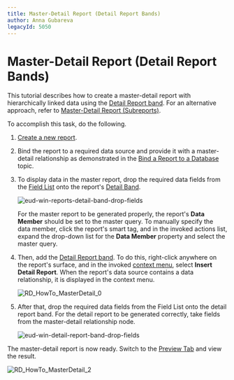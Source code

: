 ```yaml
---
title: Master-Detail Report (Detail Report Bands)
author: Anna Gubareva
legacyId: 5050
---
```

# Master-Detail Report (Detail Report Bands)
This tutorial describes how to create a master-detail report with hierarchically linked data using the [Detail Report band](../../report-designer-reference/report-bands/detail-report-band-for-master-detail-reports.md). For an alternative approach, refer to [Master-Detail Report (Subreports)](master-detail-report-(subreports).md).

To accomplish this task, do the following.
1. [Create a new report](../basic-operations/create-a-new-report.md).
2. Bind the report to a required data source and provide it with a master-detail relationship as demonstrated in the [Bind a Report to a Database](../binding-a-report-to-data/bind-a-report-to-a-database.md) topic.
3. To display data in the master report, drop the required data fields from the [Field List](../../report-designer-reference/report-designer-ui/field-list.md) onto the report's [Detail Band](../../report-designer-reference/report-bands/detail-band.md).
	
	![eud-win-reports-detail-band-drop-fields](../../../../../images/img126919.png)
	
	For the master report to be generated properly, the report's **Data Member** should be set to the master query. To manually specify the data member, click the report's smart tag, and in the invoked actions list, expand the drop-down list for the **Data Member** property and select the master query.
4. Then, add the [Detail Report band](../../report-designer-reference/report-bands/detail-report-band-for-master-detail-reports.md). To do this, right-click anywhere on the report's surface, and in the invoked [context menu](../../report-designer-reference/report-designer-ui/context-menu.md), select **Insert Detail Report**. When the report's data source contains a data relationship, it is displayed in the context menu.
	
	![RD_HowTo_MasterDetail_0](../../../../../images/img8598.png)
5. After that, drop the required data fields from the Field List onto the detail report band. For the detail report to be generated correctly, take fields from the master-detail relationship node.
	
	![eud-win-detail-report-band-drop-fields](../../../../../images/img126920.png)

The master-detail report is now ready. Switch to the [Preview Tab](../../report-designer-reference/report-designer-ui/preview-tab.md) and view the result.

![RD_HowTo_MasterDetail_2](../../../../../images/img8600.png)